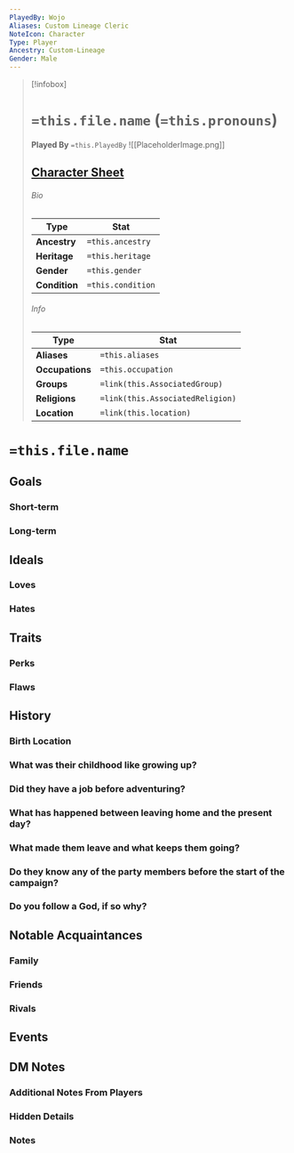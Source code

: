 ```yaml
---
PlayedBy: Wojo
Aliases: Custom Lineage Cleric
NoteIcon: Character
Type: Player
Ancestry: Custom-Lineage
Gender: Male
---
```


> [!infobox]
> # `=this.file.name` (`=this.pronouns`)
> **Played By**  `=this.PlayedBy`
> ![[PlaceholderImage.png]]
> ## [Character Sheet](https://www.dndbeyond.com/characters/113251198)
> ###### Bio
> Type |  Stat |
> ---|---|
> **Ancestry** | `=this.ancestry` |
> **Heritage** | `=this.heritage` |
> **Gender** | `=this.gender` |
> **Condition** | `=this.condition` |
> ###### Info
> Type |  Stat |
> ---|---|
> **Aliases** | `=this.aliases` |
> **Occupations** | `=this.occupation` |
> **Groups** | `=link(this.AssociatedGroup)` |
> **Religions** | `=link(this.AssociatedReligion)` |
> **Location** | `=link(this.location)` |

# **`=this.file.name`**
## Goals
### Short-term


### Long-term


## Ideals
### Loves


### Hates


## Traits
### Perks


### Flaws


## History
### Birth Location


### What was their childhood like growing up?


### Did they have a job before adventuring?


### What has happened between leaving home and the present day?


### What made them leave and what keeps them going?


### Do they know any of the party members before the start of the campaign?


### Do you follow a God, if so why?


## Notable Acquaintances
### Family


### Friends


### Rivals


## Events


## DM Notes
### Additional Notes From Players 


### Hidden Details


### Notes

